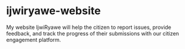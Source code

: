 # ijwiryawe-website
My website IjwiRyawe will help the citizen to report issues, provide feedback, and track the progress of their submissions with our citizen engagement platform.
